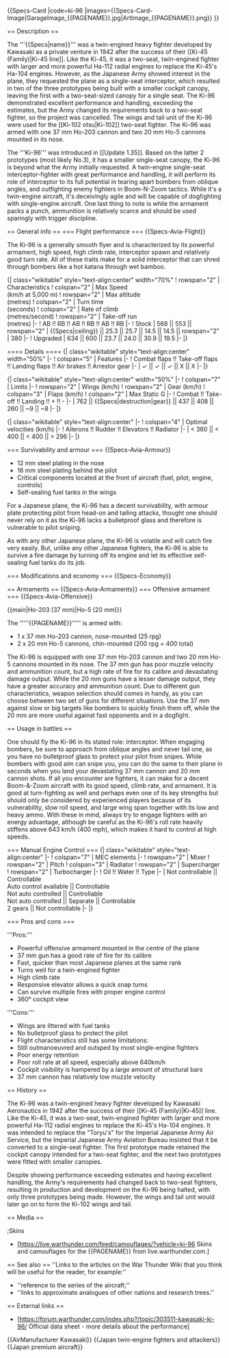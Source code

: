 {{Specs-Card
|code=ki-96
|images={{Specs-Card-Image|GarageImage_{{PAGENAME}}.jpg|ArtImage_{{PAGENAME}}.png}}
}}

== Description ==
<!-- ''In the description, the first part should be about the history of and the creation and combat usage of the aircraft, as well as its key features. In the second part, tell the reader about the aircraft in the game. Insert a screenshot of the vehicle, so that if the novice player does not remember the vehicle by name, he will immediately understand what kind of vehicle the article is talking about.'' -->
The '''{{Specs|name}}''' was a twin-engined heavy fighter developed by Kawasaki as a private venture in 1942 after the success of their [[Ki-45 (Family)|Ki-45 line]]. Like the Ki-45, it was a two-seat, twin-engined fighter with larger and more powerful Ha-112 radial engines to replace the Ki-45's Ha-104 engines. However, as the Japanese Army showed interest in the plane, they requested the plane as a single-seat interceptor, which resulted in two of the three prototypes being built with a smaller cockpit canopy, leaving the first with a two-seat-sized canopy for a single seat. The Ki-96 demonstrated excellent performance and handling, exceeding the estimates, but the Army changed its requirements back to a two-seat fighter, so the project was cancelled. The wings and tail unit of the Ki-96 were used for the [[Ki-102 otsu|Ki-102]] two-seat fighter. The Ki-96 was armed with one 37 mm Ho-203 cannon and two 20 mm Ho-5 cannons mounted in its nose.

The '''Ki-96''' was introduced in [[Update 1.35]]. Based on the latter 2 prototypes (most likely No.3), it has a smaller single-seat canopy, the Ki-96 is beyond what the Army initially requested. A twin-engine single-seat interceptor-fighter with great performance and handling, it will perform its role of interceptor to its full potential in tearing apart bombers from oblique angles, and outfighting enemy fighters in Boom-N-Zoom tactics. While it's a twin-engine aircraft, it's deceivingly agile and will be capable of dogfighting with single-engine aircraft. One last thing to note is while the armament packs a punch, ammunition is relatively scarce and should be used sparingly with trigger discipline.

== General info ==
=== Flight performance ===
{{Specs-Avia-Flight}}
<!-- ''Describe how the aircraft behaves in the air. Speed, manoeuvrability, acceleration and allowable loads - these are the most important characteristics of the vehicle.'' -->

The Ki-96 is a generally smooth flyer and is characterized by its powerful armament, high speed, high climb rate, interceptor spawn and relatively good turn rate. All of these traits make for a solid interceptor that can shred through bombers like a hot katana through wet bamboo.

{| class="wikitable" style="text-align:center" width="70%"
! rowspan="2" | Characteristics
! colspan="2" | Max Speed<br>(km/h at 5,000 m)
! rowspan="2" | Max altitude<br>(metres)
! colspan="2" | Turn time<br>(seconds)
! colspan="2" | Rate of climb<br>(metres/second)
! rowspan="2" | Take-off run<br>(metres)
|-
! AB !! RB !! AB !! RB !! AB !! RB
|-
! Stock
| 568 || 553 || rowspan="2" | {{Specs|ceiling}} || 25.3 || 25.7 || 14.5 || 14.5 || rowspan="2" | 380
|-
! Upgraded
| 634 || 600 || 23.7 || 24.0 || 30.9 || 19.5
|-
|}

==== Details ====
{| class="wikitable" style="text-align:center" width="50%"
|-
! colspan="5" | Features
|-
! Combat flaps !! Take-off flaps !! Landing flaps !! Air brakes !! Arrestor gear
|-
| ✓ || ✓ || ✓ || X || X     <!-- ✓ -->
|-
|}

{| class="wikitable" style="text-align:center" width="50%"
|-
! colspan="7" | Limits
|-
! rowspan="2" | Wings (km/h)
! rowspan="2" | Gear (km/h)
! colspan="3" | Flaps (km/h)
! colspan="2" | Max Static G
|-
! Combat !! Take-off !! Landing !! + !! -
|-
| 762 <!-- {{Specs|destruction|body}} --> || {{Specs|destruction|gear}} || 437 || 408 || 260 || ~9 || ~8
|-
|}

{| class="wikitable" style="text-align:center"
|-
! colspan="4" | Optimal velocities (km/h)
|-
! Ailerons !! Rudder !! Elevators !! Radiator
|-
| < 360 || < 400 || < 400 || > 296
|-
|}

=== Survivability and armour ===
{{Specs-Avia-Armour}}
<!-- ''Examine the survivability of the aircraft. Note how vulnerable the structure is and how secure the pilot is, whether the fuel tanks are armoured, etc. Describe the armour, if there is any, and also mention the vulnerability of other critical aircraft systems.'' -->

* 12 mm steel plating in the nose
* 16 mm steel plating behind the pilot
* Critical components located at the front of aircraft (fuel, pilot, engine, controls)
* Self-sealing fuel tanks in the wings

For a Japanese plane, the Ki-96 has a decent survivability, with armour plate protecting pilot from head-on and tailing attacks, thought one should never rely on it as the Ki-96 lacks a bulletproof glass and therefore is vulnerable to pilot sniping.

As with any other Japanese plane, the Ki-96 is volatile and will catch fire very easily. But, unlike any other Japanese fighters, the Ki-96 is able to survive a fire damage by turning off its engine and let its effective self-sealing fuel tanks do its job.

=== Modifications and economy ===
{{Specs-Economy}}

== Armaments ==
{{Specs-Avia-Armaments}}
=== Offensive armament ===
{{Specs-Avia-Offensive}}
<!-- ''Describe the offensive armament of the aircraft, if any. Describe how effective the cannons and machine guns are in a battle, and also what belts or drums are better to use. If there is no offensive weaponry, delete this subsection.'' -->
{{main|Ho-203 (37 mm)|Ho-5 (20 mm)}}

The '''''{{PAGENAME}}''''' is armed with:

* 1 x 37 mm Ho-203 cannon, nose-mounted (25 rpg)
* 2 x 20 mm Ho-5 cannons, chin-mounted (200 rpg = 400 total)

The Ki-96 is equipped with one 37 mm Ho-203 cannon and two 20 mm Ho-5 cannons mounted in its nose. The 37 mm gun has poor muzzle velocity and ammunition count, but a high rate of fire for its calibre and devastating damage output. While the 20 mm guns have a lesser damage output, they have a greater accuracy and ammunition count. Due to different gun characteristics, weapon selection should comes in handy, as you can choose between two set of guns for different situations. Use the 37 mm against slow or big targets like bombers to quickly finish them off, while the 20 mm are more useful against fast opponents and in a dogfight.

== Usage in battles ==
<!-- ''Describe the tactics of playing in the aircraft, the features of using aircraft in a team and advice on tactics. Refrain from creating a "guide" - do not impose a single point of view, but instead, give the reader food for thought. Examine the most dangerous enemies and give recommendations on fighting them. If necessary, note the specifics of the game in different modes (AB, RB, SB).'' -->

One should fly the Ki-96 in its stated role: interceptor. When engaging bombers, be sure to approach from oblique angles and never tail one, as you have no bulletproof glass to protect your pilot from snipes. While bombers with good aim can snipe you, you can do the same to their plane in seconds when you land your devastating 37 mm cannon and 20 mm cannon shots. If all you encounter are fighters, it can make for a decent Boom-&-Zoom aircraft with its good speed, climb rate, and armament. It is good at turn-fighting as well and perhaps even one of its key strengths but should only be considered by experienced players because of its vulnerability, slow roll speed, and large wing span together with its low and heavy ammo. With these in mind, always try to engage fighters with an energy advantage, although be careful as the Ki-96's roll rate heavily stiffens above 643 km/h (400 mph), which makes it hard to control at high speeds.

=== Manual Engine Control ===
{| class="wikitable" style="text-align:center"
|-
! colspan="7" | MEC elements
|-
! rowspan="2" | Mixer
! rowspan="2" | Pitch
! colspan="3" | Radiator
! rowspan="2" | Supercharger
! rowspan="2" | Turbocharger
|-
! Oil !! Water !! Type
|-
| Not controllable || Controllable<br>Auto control available || Controllable<br>Not auto controlled || Controllable<br>Not auto controlled || Separate || Controllable<br>2 gears || Not controllable
|-
|}

=== Pros and cons ===
<!-- ''Summarise and briefly evaluate the vehicle in terms of its characteristics and combat effectiveness. Mark its pros and cons in the bulleted list. Try not to use more than 6 points for each of the characteristics. Avoid using categorical definitions such as "bad", "good" and the like - use substitutions with softer forms such as "inadequate" and "effective".'' -->

'''Pros:'''

* Powerful offensive armament mounted in the centre of the plane
* 37 mm gun has a good rate of fire for its calibre
* Fast, quicker than most Japanese planes at the same rank
* Turns well for a twin-engined fighter
* High climb rate
* Responsive elevator allows a quick snap turns
* Can survive multiple fires with proper engine control
* 360° cockpit view

'''Cons:'''

* Wings are littered with fuel tanks
* No bulletproof glass to protect the pilot
* Flight characteristics still has some limitations:
* Still outmanoeuvred and outsped by most single-engine fighters
* Poor energy retention
* Poor roll rate at all speed, especially above 640km/h
* Cockpit visibility is hampered by a large amount of structural bars
* 37 mm cannon has relatively low muzzle velocity

== History ==
<!-- ''Describe the history of the creation and combat usage of the aircraft in more detail than in the introduction. If the historical reference turns out to be too long, take it to a separate article, taking a link to the article about the vehicle and adding a block "/History" (example: <nowiki>https://wiki.warthunder.com/(Vehicle-name)/History</nowiki>) and add a link to it here using the <code>main</code> template. Be sure to reference text and sources by using <code><nowiki><ref></ref></nowiki></code>, as well as adding them at the end of the article with <code><nowiki><references /></nowiki></code>. This section may also include the vehicle's dev blog entry (if applicable) and the in-game encyclopedia description (under <code><nowiki>=== In-game description ===</nowiki></code>, also if applicable).'' -->
The Ki-96 was a twin-engined heavy fighter developed by Kawasaki Aeronautics in 1942 after the success of their [[Ki-45 (Family)|Ki-45]] line. Like the Ki-45, it was a two-seat, twin-engined fighter with larger and more powerful Ha-112 radial engines to replace the Ki-45's Ha-104 engines. It was intended to replace the "Toryu's" for the Imperial Japanese Army Air Service, but the Imperial Japanese Army Aviation Bureau insisted that it be converted to a single-seat fighter. The first prototype made retained the cockpit canopy intended for a two-seat fighter, and the next two prototypes were fitted with smaller canopies.

Despite showing performance exceeding estimates and having excellent handling, the Army's requirements had changed back to two-seat fighters, resulting in production and development on the Ki-96 being halted, with only three prototypes being made. However, the wings and tail unit would later go on to form the Ki-102 wings and tail.

== Media ==
<!-- ''Excellent additions to the article would be video guides, screenshots from the game, and photos.'' -->

;Skins

* [https://live.warthunder.com/feed/camouflages/?vehicle=ki-96 Skins and camouflages for the {{PAGENAME}} from live.warthunder.com.]

== See also ==
''Links to the articles on the War Thunder Wiki that you think will be useful for the reader, for example:''

* ''reference to the series of the aircraft;''
* ''links to approximate analogues of other nations and research trees.''

== External links ==
<!-- ''Paste links to sources and external resources, such as:''
* ''topic on the official game forum;''
* ''other literature.'' -->

* [https://forum.warthunder.com/index.php?/topic/303511-kawasaki-ki-96/ Official data sheet - more details about the performance]

{{AirManufacturer Kawasaki}}
{{Japan twin-engine fighters and attackers}}
{{Japan premium aircraft}}